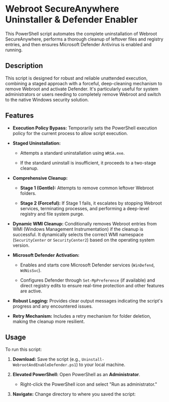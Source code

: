# Webroot SecureAnywhere Uninstaller & Defender Enabler

This PowerShell script automates the complete uninstallation of Webroot SecureAnywhere, performs a thorough cleanup of leftover files and registry entries, and then ensures Microsoft Defender Antivirus is enabled and running.

## Description

This script is designed for robust and reliable unattended execution, combining a staged approach with a forceful, deep-cleaning mechanism to remove Webroot and activate Defender. It's particularly useful for system administrators or users needing to completely remove Webroot and switch to the native Windows security solution.

## Features

* **Execution Policy Bypass:** Temporarily sets the PowerShell execution policy for the current process to allow script execution.

* **Staged Uninstallation:**

  * Attempts a standard uninstallation using `WRSA.exe`.

  * If the standard uninstall is insufficient, it proceeds to a two-stage cleanup.

* **Comprehensive Cleanup:**

  * **Stage 1 (Gentle):** Attempts to remove common leftover Webroot folders.

  * **Stage 2 (Forceful):** If Stage 1 fails, it escalates by stopping Webroot services, terminating processes, and performing a deep-level registry and file system purge.

* **Dynamic WMI Cleanup:** Conditionally removes Webroot entries from WMI (Windows Management Instrumentation) if the cleanup is successful. It dynamically selects the correct WMI namespace (`SecurityCenter` or `SecurityCenter2`) based on the operating system version.

* **Microsoft Defender Activation:**

  * Enables and starts core Microsoft Defender services (`WinDefend`, `WdNisSvc`).

  * Configures Defender through `Set-MpPreference` (if available) and direct registry edits to ensure real-time protection and other features are active.

* **Robust Logging:** Provides clear output messages indicating the script's progress and any encountered issues.

* **Retry Mechanism:** Includes a retry mechanism for folder deletion, making the cleanup more resilient.

## Usage

To run this script:

1. **Download:** Save the script (e.g., `Uninstall-WebrootAndEnableDefender.ps1`) to your local machine.

2. **Elevated PowerShell:** Open PowerShell as an **Administrator**.

   * Right-click the PowerShell icon and select "Run as administrator."

3. **Navigate:** Change directory to where you saved the script:
